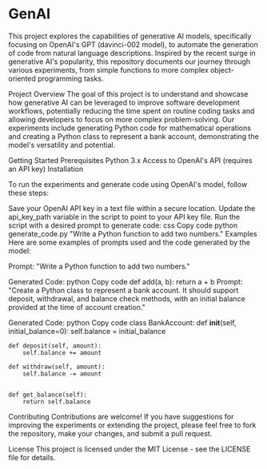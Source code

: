 # GenAI
This project explores the capabilities of generative AI models, specifically focusing on OpenAI's GPT (davinci-002 model), to automate the generation of code from natural language descriptions. Inspired by the recent surge in generative AI's popularity, this repository documents our journey through various experiments, from simple functions to more complex object-oriented programming tasks.

Project Overview
The goal of this project is to understand and showcase how generative AI can be leveraged to improve software development workflows, potentially reducing the time spent on routine coding tasks and allowing developers to focus on more complex problem-solving. Our experiments include generating Python code for mathematical operations and creating a Python class to represent a bank account, demonstrating the model's versatility and potential.

Getting Started
Prerequisites
Python 3.x
Access to OpenAI's API (requires an API key)
Installation

To run the experiments and generate code using OpenAI's model, follow these steps:

Save your OpenAI API key in a text file within a secure location.
Update the api_key_path variable in the script to point to your API key file.
Run the script with a desired prompt to generate code:
css
Copy code
python generate_code.py "Write a Python function to add two numbers."
Examples
Here are some examples of prompts used and the code generated by the model:

Prompt: "Write a Python function to add two numbers."

Generated Code:
python
Copy code
def add(a, b):
    return a + b
Prompt: "Create a Python class to represent a bank account. It should support deposit, withdrawal, and balance check methods, with an initial balance provided at the time of account creation."

Generated Code:
python
Copy code
class BankAccount:
    def __init__(self, initial_balance=0):
        self.balance = initial_balance
    
    def deposit(self, amount):
        self.balance += amount
    
    def withdraw(self, amount):
        self.balance -= amount

    
    def get_balance(self):
        return self.balance
Contributing
Contributions are welcome! If you have suggestions for improving the experiments or extending the project, please feel free to fork the repository, make your changes, and submit a pull request.



License
This project is licensed under the MIT License - see the LICENSE file for details.
